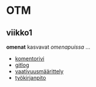 # OTM
## viikko1
**omenat** kasvavat *omenapuissa* ...
* [komentorivi](https://github.com/014695951/otm-harjoitustyo/blob/master/laskarit/viikko1/komentorivi.txt)
* [gitlog](https://github.com/014695951/otm-harjoitustyo/blob/master/laskarit/viikko1/gitlog.txt)
* [vaativuusmäärittely](https://github.com/014695951/otm-harjoitustyo/blob/master/dokumentaatio/vaatimusmaarittely)
* [työkirjanpito](https://github.com/014695951/otm-harjoitustyo/edit/master/dokumentaatio/tuntikirjanpito.md)
